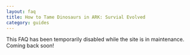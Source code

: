 ```yaml
---
layout: faq
title: How to Tame Dinosaurs in ARK: Survial Evolved
category: guides
---
```


This FAQ has been temporarily disabled while the site is in maintenance. Coming back soon!